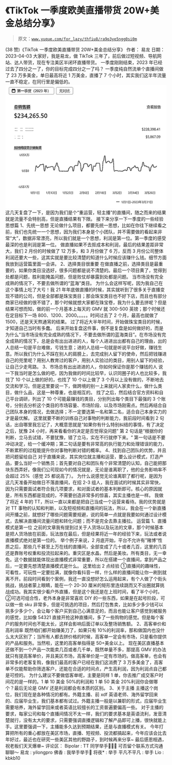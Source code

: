 # 《TikTok 一季度欧美直播带货 20W+美金总结分享》

> 原文：[`www.yuque.com/for_lazy/thfiu8/ra9o3ye5ngg0si0m`](https://www.yuque.com/for_lazy/thfiu8/ra9o3ye5ngg0si0m)

<ne-h2 id="3bd58e8f" data-lake-id="3bd58e8f"><ne-heading-ext><ne-heading-anchor></ne-heading-anchor><ne-heading-fold></ne-heading-fold></ne-heading-ext><ne-heading-content><ne-text id="uc2275ce5">(38 赞)《TikTok 一季度欧美直播带货 20W+美金总结分享》</ne-text></ne-heading-content></ne-h2> <ne-p id="ud93a81ea" data-lake-id="ud93a81ea"><ne-text id="uabcced65">作者： 易龙</ne-text></ne-p> <ne-p id="ub9b68632" data-lake-id="ub9b68632"><ne-text id="ub6dbe8b7">日期：2023-04-03</ne-text></ne-p> <ne-p id="ua4833969" data-lake-id="ua4833969"><ne-text id="ub92011f3">大家好，我是易龙，做 TikTok 三年了，前后做过短视频、导航网站、达人带货，现在专注美区半闭环直播带货。</ne-text></ne-p> <ne-p id="u3930b9d7" data-lake-id="u3930b9d7"><ne-text id="uaf23b670">一季度刚刚结束，2023 年已经过去了四分之一了，你的目标完成四分之一了吗？</ne-text></ne-p> <ne-p id="u4ddd02f9" data-lake-id="u4ddd02f9"><ne-text id="u48774d7c">一季度纯自然流单个直播间做了 23 万多美金，单日最高将近 1 万美金，直播了 7 个小时，其实我们这半年流量一直不稳定，在同行里是偏低的。</ne-text></ne-p> <ne-p id="ub1b83f81" data-lake-id="ub1b83f81"><ne-card data-card-name="image" data-card-type="inline" id="OKTVl" data-event-boundary="card">![](img/04cdf9ab7603371d36da0221828b0e9c.png)</ne-card></ne-p> <ne-p id="u55d474be" data-lake-id="u55d474be"><ne-text id="uf6d94fd8">这几天复盘了一下，是因为我们是个“重运营，轻主播”的直播间，随之而来的结果就是流量不会特别高，但是直播结果有下限。</ne-text></ne-p> <ne-p id="u3b6b30b5" data-lake-id="u3b6b30b5"><ne-text id="u3baca6d2">接下来分享一下一季度的一些经验</ne-text></ne-p> <ne-p id="u5f376d8b" data-lake-id="u5f376d8b"><ne-text id="u54000083">思想篇</ne-text></ne-p> <ne-p id="ufd2cc317" data-lake-id="ufd2cc317"><ne-text id="u00a24a06">1、先统一思想</ne-text></ne-p> <ne-p id="u7f5b0965" data-lake-id="u7f5b0965"><ne-text id="u5a16ee37">无论做什么项目，都要先统一思想，比如在你往下继续看之前，我们也先统一一个思想，因为我们本身是个小团队，并不需要做的看起来非常“大”，数据非常漂亮，所以我们就是一个思想，利润是第一位。第一季度的感受最深的也是利润是第一位。</ne-text></ne-p> <ne-p id="uc2b3b3c2" data-lake-id="uc2b3b3c2"><ne-text id="uc8d3da47">做直播如果不去抠成本和利润，最后的结果差距非常大，我们 2 月份的时候做了 12 万多，和 3 月份做了 6 万，反而 3 月份公司整体利润还要大一些，这其实就是要比较清楚的知道什么时候应该赚什么钱。细节方面我放到运营篇里面一会讲。</ne-text></ne-p> <ne-p id="u904e06ff" data-lake-id="u904e06ff"><ne-text id="u2f524687">2、选择类目很重要</ne-text></ne-p> <ne-p id="u4d45ffba" data-lake-id="u4d45ffba"><ne-text id="u59ecfe13">在做直播之前，选择类目是最重要的，如果你类目没选好，很多问题都是说不清楚的。最后一个项目黄了，觉得到处都是问题，胜利能掩盖问题，但是败仗却暴露到处都是问题。</ne-text></ne-p> <ne-p id="ud7029d62" data-lake-id="ud7029d62"><ne-text id="uc81d728c">当市场没有完全成熟的情况下，不要去做所谓的“蓝海”类目。</ne-text></ne-p> <ne-p id="uffae2f4d" data-lake-id="uffae2f4d"><ne-text id="u08e64f5c">为什么会这样写呢，因为我自己在这个事情上吃了大亏！我 21 年年底做直播的时候，其实就听到了很多关于直播变现不错的公司，但是全部都是珠宝类目；那会珠宝类目也不好下店，而且也有部分商家已经做的很不错了，那个时候就想大家都在珠宝卷，我为什么要去拼呢？但是结果可想而知，做的前一个月基本上每天的 GMV 就 300-500 英镑；那个时候还在定目标下一场 800、1200、2000。。。。。时间过去了 2 个月，最高也就做了 1500，还是天天熬通宵的结果。</ne-text></ne-p> <ne-p id="ufe3d7868" data-lake-id="ufe3d7868"><ne-text id="u4fb0f894">过了将近大半年时间，开始做珠宝类目的时候，才知道自己当时有多蠢。</ne-text></ne-p> <ne-p id="ua4f41344" data-lake-id="ua4f41344"><ne-text id="u94297ede">后来开始复盘这件事，倒不是复盘是如何做好的，而是为什么“当市场没有完全成熟的情况下，不要去做所谓的蓝海类目”。在市场没有完全成熟的情况下，总是会有出出进进的人，每个人进进出出都有自己的理由，出的人总结一句是平台难做，亏钱生意；进的人总结一句就是听说平台好做，赚钱生意。所以我们为什么不踩在别人的肩膀上，去完成别人留下的使命，然后把钱赚进自己的兜里呢？用别人教育过的客户，用别人实验过的类目，用别人留下的经验，让自己少走弯路。</ne-text></ne-p> <ne-p id="u81f3d4d4" data-lake-id="u81f3d4d4"><ne-text id="ub4df71b8">3、市场总有出出进进的人，你如何保证你是那个赚钱的人</ne-text></ne-p> <ne-p id="uf75e09ed" data-lake-id="uf75e09ed"><ne-text id="u0b34a71e">说一下我当时是怎么做的吧，因为我做的时间比较早，认识同圈子的人也比较多，我找了 10 个以上做的好的，也找了 10 个以上做了 3 个月以上没有做的，不断地去交流和学习。但是这里要说一下，做跨境的别一上来就问人家卖什么，做什么类目，做什么品，这是一种尊重，也是相互的。</ne-text></ne-p> <ne-p id="uead1f78a" data-lake-id="uead1f78a"><ne-text id="ua4fe9e64">找了之后，然后结合官方资料和自己平台调研，列出了 10 个可能最赚钱的类目，分别列出每个类目下最强的 3 个账号，分别去分析这个类目的市场容量、市场阶段、以及市场刚需点。然后再结合自己团队本身的情况，去做选择；不一定要选第一名和第二名，适合自己本身实力的才是最优解。</ne-text></ne-p> <ne-p id="ubfc7f236" data-lake-id="ubfc7f236"><ne-text id="u6e230ffa">这里就要不断的训练自己对事物的判断能力，我前段时间看到 2 句话，出自哪里我忘记了，大概意思就是“如果你有什么特别纠结的事情，有了决定之后，犹豫 24 小时，再来看看你的决定是否觉得没问题” 第 2 句话是“根据你的判断，立马去试错，不要犹豫，错了立马，实在不行就停下来。“</ne-text></ne-p> <ne-p id="u1b6b95ca" data-lake-id="u1b6b95ca"><ne-text id="u60754abe">第一句话是不要冲动决定，给一个缓冲期；第二句话是要有非常高的执行能力和处理错误的能力，不断累积的过程能提升你对事物判断对错的概率。</ne-text></ne-p> <ne-p id="ud3417ae8" data-lake-id="ud3417ae8"><ne-text id="ub98673af">4、找到自己团队的优势，并且把问题留给自己</ne-text></ne-p> <ne-p id="u5b2ec9ab" data-lake-id="u5b2ec9ab"><ne-text id="ua8887abf">对于直播来说，其实岗位就主播和运营，要么设计模式，打造产品，要么当好一个销售员；首先要对自己和团队有个非常清楚的认知，自己能把那块东西弄好。像我们公司现如今的情况就是，无论是谁离职了，他的业务影响率不会超过 25%（感觉 25 都说高了）。</ne-text></ne-p> <ne-p id="udf13cc7a" data-lake-id="udf13cc7a"><ne-text id="uecc41d4e">为什么说感觉无论谁离职了都行呢，是因为这几天准备开始做日不落直播间，在招 2-3 组人，我在面试的时候其实非常快，因为只需要面试者符合我几项要求，和对面试者的基本判断即可。核心的原因就是，所有东西都是现成的，不需要创造非常多的惊喜，其实主播也是一样。</ne-text></ne-p> <ne-p id="u1c66c568" data-lake-id="u1c66c568"><ne-text id="uf6850263">我做了将近 4 年的 TT，所以一直以来都是把自己当成一个运营来看待。我的优势就是对 TT 事物的认知和判断，以及短视频和直播间的玩法，所以，我会在一个新直播间开播之前，就想好了哪些问题需要规避，说的简单一点就是我要如何通过设计模式，去解决直播间流量问题和转化问题；而不是完全去靠主播拉。</ne-text></ne-p> <ne-p id="u673b7e6f" data-lake-id="u673b7e6f"><ne-text id="u004f5c28">运营篇</ne-text></ne-p> <ne-p id="ubafd9b16" data-lake-id="ubafd9b16"><ne-text id="uf7ec2e80">1、直播模式是第一位</ne-text></ne-p> <ne-p id="u2896be0d" data-lake-id="u2896be0d"><ne-text id="u341a4aa1">之前的文章我有提到过关于人货场以及玩法的文章，那个时候基本是把人货场放在前面，玩法放在最后，但是经果将近一年的经验下来，玩法或者说直播模式绝对是第一位的。</ne-text></ne-p> <ne-p id="ue6899f41" data-lake-id="ue6899f41"><ne-text id="u9bc748f7">举个例子来说，2 月底开始，平台不允许有”赌博“性质之后，那些几千甚至上万在线的直播间，全部变成了几十或者几百，这里的几百还是靠账号权重和投流拉起来的。重灾区是水晶，然后是美妆。所有类目，无一幸免。这个数据就能体现出直播模式非常重要，所以在搭建一个直播间，拿到产品之后，一定要先想清楚直播模式是什么。</ne-text></ne-p> <ne-p id="ud30aecc5" data-lake-id="ud30aecc5"><ne-text id="u66f54676">这里给出 2 点经验</ne-text></ne-p> <ne-p id="ub4275b95" data-lake-id="ub4275b95"><ne-text id="ud4bd3cad">①直播间的趣味性，可看性，可玩性一定要拉满，就像你看抖音一样，什么样的直播间能让你一刷到就离不开。前段时间看到个案例，我还一直没想好怎么运用起来，有个人做了个街头挑战，挑战者蒙上眼睛，能在一个 20-30 厘米的矩形里连续跳而又不出圈就算挑战成功。我其实很少看户外直播，但是这个我还是在上班时间，看了半个小时。</ne-text></ne-p> <ne-p id="u1c791d75" data-lake-id="u1c791d75"><ne-text id="u9f741329">②可选可组合性，老外本身是非常喜欢 DIY 的一些东西，如果是在起号阶段，可以做一些 sku 非常多，但是可挑选的项目，然后打包售卖，比如多少多少钱可以挑多少多少个，会让每个客户买到自己心满意足的，而且也能让客户感觉到被服务的感觉，比如像 54321 直接开抢这种直播间，多了一些购物的感觉。但是每个客户的服务时间也不能太长，这样会影响后面订单以及整场销售额。</ne-text></ne-p> <ne-p id="ucaf366e5" data-lake-id="ucaf366e5"><ne-text id="uea89737a">2、高客单价和高利润率</ne-text></ne-p> <ne-p id="u52e6a2b8" data-lake-id="u52e6a2b8"><ne-text id="ub88c0ad4">既然咱们都开始赚美刀了，如果只有 10%的利润率，那和做国内也没什么太大区别了；当所有人都去拼价格的时候，高客单一定会有市场，只是看你提供的产品和服务。当然啦，这里的高客单指得是 50+美金以上。</ne-text></ne-p> <ne-p id="u550a76a6" data-lake-id="u550a76a6"><ne-text id="ud0fed38e">现在美区直播基本还做不到一个产品一次能卖几百或者几千单，既然单量不多，那提高 GMV 的办法就只有提高客单价，并且美区市场，高客单价是一定有市场的。做高客单，也会有非常多的老客复购，像我们最高的客户已经在我们这消费了 3 万多美金了，高客单不仅能帮助你筛选客户，还能在合适的时间点，产生高利润，因为利润点自己都是可控的。</ne-text></ne-p> <ne-p id="u91eea5d8" data-lake-id="u91eea5d8"><ne-text id="u625d2857">为什么建议不要做低客单呢，主要是同样 1 单，你去推广成交客户时间花的是一样的。1 单 10 美金 50%的利润和 1 单 50 美金 20%利润你会做哪个？最后无论是 GMV 还是利润都会有本质的区别。</ne-text></ne-p> <ne-p id="u4911c826" data-lake-id="u4911c826"><ne-text id="ua2c647f4">3、关于主播</ne-text></ne-p> <ne-p id="uc8edd550" data-lake-id="uc8edd550"><ne-text id="u07ac1087">主播这个岗位，我们现在是各种情况的都有。外籍主播、前 xdf 英语老师、海外留学回来的、应届毕业生，我们基本都有试过。外籍主播一般是以兼职的形式，应届毕业生需要培养，海外留学回来或者英语比较擅长的工资普遍要偏高一些。</ne-text></ne-p> <ne-p id="uab409f42" data-lake-id="uab409f42"><ne-text id="u37ff67e3">对于主播的要求，每家公司和每个直播间情况不太一样，我们的要求基本是英语流利，发音清楚就行，没有太大的要求，只需要强调直播逻辑和了解产品即可上播，很快就能上手。这里要强调一下，主播能多久达到预期结果，还是与直播模式有关。</ne-text></ne-p> <ne-p id="u4c83f1da" data-lake-id="u4c83f1da"><ne-text id="ue97db944">今年打算把所有的重心都放在美区市场，直播、短视频、投流都搞起来，今年应该会比去年好过，最近也在研究一些美区其他的野路子，到时候再来分享~</ne-text></ne-p> <ne-p id="u3ee45c82" data-lake-id="u3ee45c82"><ne-text id="u8b1a9e71">最后感恩相遇，祝老板们天天爆单~</ne-text></ne-p> <ne-hole id="u7e1ad0d5" data-lake-id="u7e1ad0d5"><ne-card data-card-name="hr" data-card-type="block" id="aplSG" data-event-boundary="card"><ne-p id="u0803a7f1" data-lake-id="u0803a7f1"><ne-text id="u84948b13">评论区：</ne-text></ne-p> <ne-p id="ud73b1946" data-lake-id="ud73b1946"><ne-text id="u854cf767">Bipolar : TT 同学举手🙋🏻‍♂️ 可否留个联系方式沟通聊聊～</ne-text> <ne-text id="u0ba9ca99">易龙 : yilongpro</ne-text> <ne-text id="u535a99e0">佛香 : 我举手举手🙌</ne-text> <ne-text id="ud213773e">将夜* : 举手</ne-text> <ne-text id="u67a64501">平凡不平凡 : 举手</ne-text> <ne-text id="u2b9d7103">Lio : kbkb10</ne-text></ne-p></ne-card></ne-hole>